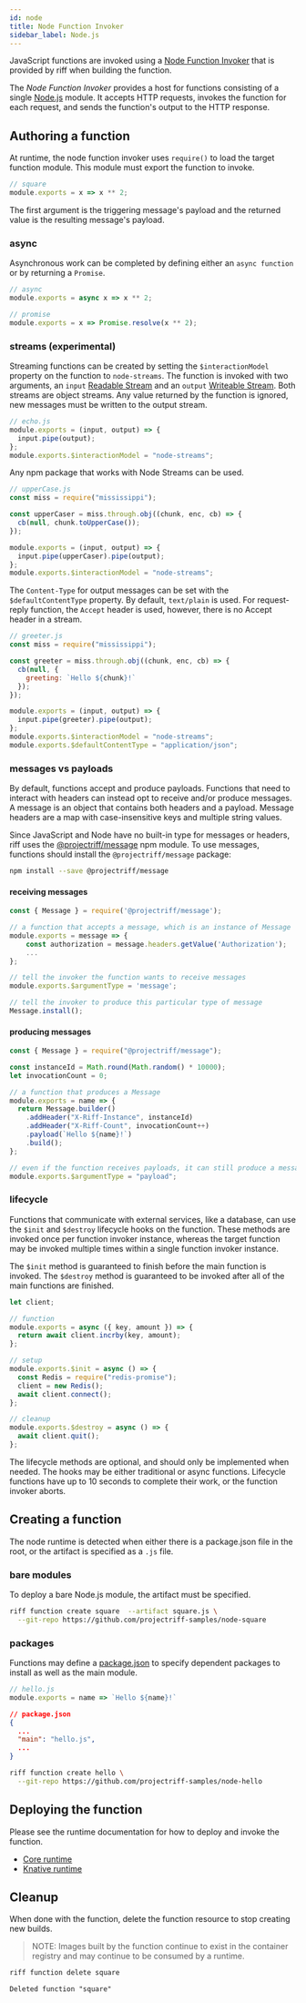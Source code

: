 ```yaml
---
id: node
title: Node Function Invoker
sidebar_label: Node.js
---
```


JavaScript functions are invoked using a [Node Function Invoker](https://github.com/projectriff/node-function-invoker) that is provided by riff when building the function.

The _Node Function Invoker_ provides a host for functions consisting of a single [Node.js](https://nodejs.org/) module. It accepts HTTP requests, invokes the function for each request, and sends the function's output to the HTTP response.

## Authoring a function

At runtime, the node function invoker uses `require()` to load the target function module. This module must export the function to invoke.

```js
// square
module.exports = x => x ** 2;
```

The first argument is the triggering message's payload and the returned value is the resulting message's payload.

### async

Asynchronous work can be completed by defining either an `async function` or by returning a `Promise`.

```js
// async
module.exports = async x => x ** 2;

// promise
module.exports = x => Promise.resolve(x ** 2);
```

### streams (experimental)

Streaming functions can be created by setting the `$interactionModel` property on the function to `node-streams`.
The function is invoked with two arguments, an `input` [Readable Stream](https://nodejs.org/dist/latest-v8.x/docs/api/stream.html#stream_class_stream_readable) and an `output` [Writeable Stream](https://nodejs.org/dist/latest-v8.x/docs/api/stream.html#stream_class_stream_writable).
Both streams are object streams. Any value returned by the function is ignored, new messages must be written to the output stream.

```js
// echo.js
module.exports = (input, output) => {
  input.pipe(output);
};
module.exports.$interactionModel = "node-streams";
```

Any npm package that works with Node Streams can be used.

```js
// upperCase.js
const miss = require("mississippi");

const upperCaser = miss.through.obj((chunk, enc, cb) => {
  cb(null, chunk.toUpperCase());
});

module.exports = (input, output) => {
  input.pipe(upperCaser).pipe(output);
};
module.exports.$interactionModel = "node-streams";
```

The `Content-Type` for output messages can be set with the `$defaultContentType` property. By default, `text/plain` is used. For request-reply function, the `Accept` header is used, however, there is no Accept header in a stream.

```js
// greeter.js
const miss = require("mississippi");

const greeter = miss.through.obj((chunk, enc, cb) => {
  cb(null, {
    greeting: `Hello ${chunk}!`
  });
});

module.exports = (input, output) => {
  input.pipe(greeter).pipe(output);
};
module.exports.$interactionModel = "node-streams";
module.exports.$defaultContentType = "application/json";
```

### messages vs payloads

By default, functions accept and produce payloads. Functions that need to interact with headers can instead opt to receive and/or produce messages. A message is an object that contains both headers and a payload. Message headers are a map with case-insensitive keys and multiple string values.

Since JavaScript and Node have no built-in type for messages or headers, riff uses the [@projectriff/message](https://github.com/projectriff/node-message/) npm module. To use messages, functions should install the `@projectriff/message` package:

```bash
npm install --save @projectriff/message
```

#### receiving messages

```js
const { Message } = require('@projectriff/message');

// a function that accepts a message, which is an instance of Message
module.exports = message => {
    const authorization = message.headers.getValue('Authorization');
    ...
};

// tell the invoker the function wants to receive messages
module.exports.$argumentType = 'message';

// tell the invoker to produce this particular type of message
Message.install();
```

#### producing messages

```js
const { Message } = require("@projectriff/message");

const instanceId = Math.round(Math.random() * 10000);
let invocationCount = 0;

// a function that produces a Message
module.exports = name => {
  return Message.builder()
    .addHeader("X-Riff-Instance", instanceId)
    .addHeader("X-Riff-Count", invocationCount++)
    .payload(`Hello ${name}!`)
    .build();
};

// even if the function receives payloads, it can still produce a message
module.exports.$argumentType = "payload";
```

### lifecycle

Functions that communicate with external services, like a database, can use the `$init` and `$destroy` lifecycle hooks on the function.
These methods are invoked once per function invoker instance, whereas the target function may be invoked multiple times within a single function invoker instance.

The `$init` method is guaranteed to finish before the main function is invoked.
The `$destroy` method is guaranteed to be invoked after all of the main functions are finished.

```js
let client;

// function
module.exports = async ({ key, amount }) => {
  return await client.incrby(key, amount);
};

// setup
module.exports.$init = async () => {
  const Redis = require("redis-promise");
  client = new Redis();
  await client.connect();
};

// cleanup
module.exports.$destroy = async () => {
  await client.quit();
};
```

The lifecycle methods are optional, and should only be implemented when needed. The hooks may be either traditional or async functions. Lifecycle functions have up to 10 seconds to complete their work, or the function invoker aborts.

## Creating a function

The node runtime is detected when either there is a package.json file in the root, or the artifact is specified as a `.js` file.

### bare modules

To deploy a bare Node.js module, the artifact must be specified.

```sh
riff function create square  --artifact square.js \
  --git-repo https://github.com/projectriff-samples/node-square
```

### packages

Functions may define a [package.json](https://docs.npmjs.com/files/package.json) to specify dependent packages to install as well as the main module.

```js
// hello.js
module.exports = name => `Hello ${name}!`
```

```json
// package.json
{
  ...
  "main": "hello.js",
  ...
}
```

```sh
riff function create hello \
  --git-repo https://github.com/projectriff-samples/node-hello
```

## Deploying the function

Please see the runtime documentation for how to deploy and invoke the function.

- [Core runtime](../runtimes/core.md)
- [Knative runtime](../runtimes/knative.md)

## Cleanup

When done with the function, delete the function resource to stop creating new builds. 

> NOTE: Images built by the function continue to exist in the container registry and may continue to be consumed by a runtime.

```sh
riff function delete square
```

```
Deleted function "square"
```
